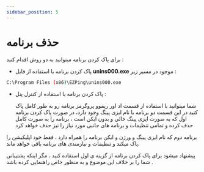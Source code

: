 ```yaml
---
sidebar_position: 5
---
```


# حذف برنامه


برای پاک کردن برنامه میتوانید به دو روش اقدام کنید :

 - پاک کردن برنامه با استفاده از فایل **unins000.exe** موجود در مسیر زیر :
```bash
C:\Program Files (x86)\EZPing\unins000.exe
```


 - پاک کردن برنامه با استفاده از کنترل پنل :

   شما میتوانید با استفاده از قسمت اد اور ریموو پروگرمز برنامه رو به طور کامل پاک کنید
   در این قسمت دو برنامه با نام ایزی پینگ وجود دارد، در صورت پاک کردن برنامه اول که به صورت ایزی پینگ خالی و بدون ایکن است ، برنامه را به صورت کامل حذف کرده و   تمامی تنظیمات و برنامه های جانبی مورد نیاز را نیز حذف خواهد کرد  

  برنامه دوم که نام ایزی پینگ و ورژن و ایکن برنامه را همراه دارد ، فقط خود اپلیکیشن را پاک میکند و تنظیمات و نیازمندی های برنامه باقی خواهد ماند. 

  پیشنهاد میشود برای پاک کردن برنامه از گزینه ی اول استفاده کنید ، مگر اینکه پشتیبانی شما را بر خلاف این موضوع و به منظور خاص راهنمایی کرده باشد .  



